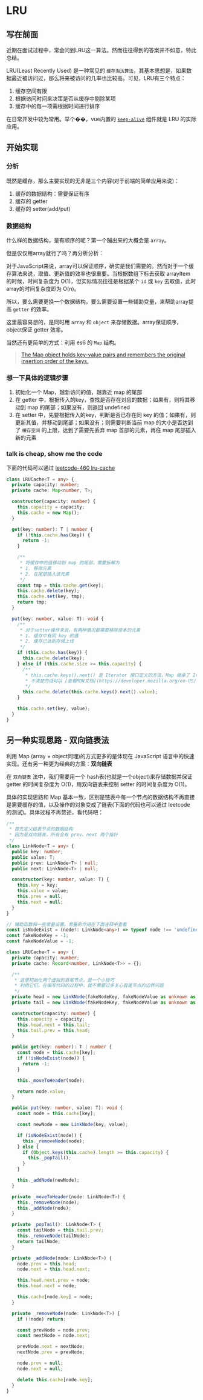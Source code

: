 # LRU

## 写在前面

近期在面试过程中，常会问到LRU这一算法。然而往往得到的答案并不如意，特此总结。

LRU(Least Recently Used) 是一种常见的 `缓存淘汰算法`，其基本思想是，如果数据最近被访问过，那么将来被访问的几率也比较高。可见，LRU有三个特点：

1. 缓存空间有限
2. 根据访问时间来决策是否从缓存中剔除某项
3. 缓存中的每一项需根据时间进行排序

在日常开发中较为常用。举个��，vue内置的 [`keep-alive`](https://github.com/vuejs/vue-next/blob/master/packages/runtime-core/src/components/KeepAlive.ts) 组件就是 LRU 的实际应用。

## 开始实现

### 分析

既然是缓存，那么主要实现的无非是三个内容(对于前端的简单应用来说)：

1. 缓存的数据结构：需要保证有序
2. 缓存的 getter
3. 缓存的 setter(add/put)

### 数据结构

什么样的数据结构，是有顺序的呢？第一个蹦出来的大概会是 `array`。

但是仅仅用array就行了吗？再分析分析：

对于JavaScript来说，array可以保证顺序，确实是我们需要的。然而对于一个缓存算法来说，取值、更新值的效率也很重要。当根据数组下标去获取 arrayItem 的时候，时间复杂度为 O(1)，但实际情况往往是根据某个 `id` 或 `key` 去取值，此时array的时间复杂度即为 O(n)。

所以，要么需要更换一个数据结构，要么需要设置一些辅助变量，来帮助array提高 `getter` 的效率。

这里最容易想的，是同时用 `array` 和 `object` 来存储数据。array保证顺序，object保证 getter 效率。

当然还有更简单的方式：利用 es6 的 `Map` 结构。

> [The Map object holds key-value pairs and remembers the original insertion order of the keys. ](https://developer.mozilla.org/en-US/docs/Web/JavaScript/Reference/Global_Objects/Map)

### 想一下具体的逻辑步骤

1. 初始化一个 Map，越新访问的值，越靠近 map 的尾部
2. 在 getter 中，根据传入的key，查找是否存在对应的数据；如果有，则将其移动到 map 的尾部；如果没有，则返回 undefined
3. 在 setter 中，先要根据传入的key，判断是否已存在同 key 的值；如果有，则更新其值，并移动到尾部；如果没有；则需要判断当前 map 的大小是否达到了 `缓存空间` 的上限，达到了需要先丢弃 map 首部的元素，再往 map 尾部插入新的元素

### talk is cheap, show me the code

下面的代码可以通过 [leetcode-460 lru-cache](https://leetcode.com/problems/lru-cache/)

```typescript
class LRUCache<T = any> {
  private capacity: number;
  private cache: Map<number, T>;

  constructor(capacity: number) {
    this.capacity = capacity;
    this.cache = new Map();
  }

  get(key: number): T | number {
    if (!this.cache.has(key)) {
      return -1;
    }

    /**
     * 将缓存中的值移动到 map 的尾部，需要拆解为
     * 1. 移除元素
     * 2. 在尾部插入该元素
     */
    const tmp = this.cache.get(key);
    this.cache.delete(key);
    this.cache.set(key, tmp);
    return tmp;
  }

  put(key: number, value: T): void {
    /**
     * 对于setter操作来说，有两种情况都需要移除原本的元素
     * 1. 缓存中有同 key 的值
     * 2. 缓存已达到存储上线
     */
    if (this.cache.has(key)) {
      this.cache.delete(key);
    } else if (this.cache.size >= this.capacity) {
      /**
       * this.cache.keys().next() 是 Iterator 接口定义的方法，Map 继承了 Iterator 接口
       * 不清楚的话可以 [查看MDN文档](https://developer.mozilla.org/en-US/docs/Web/JavaScript/Reference/Global_Objects/Map/keys)
       */
      this.cache.delete(this.cache.keys().next().value);
    }

    this.cache.set(key, value);
  }
}
```

## 另一种实现思路 - 双向链表法

利用 Map (array + object同理)的方式更多的是体现在 JavaScript 语言中的快速实现。还有另一种更为经典的方案：**双向链表**

在 `双向链表` 法中，我们需要用一个 hash表(也就是一个object)来存储数据并保证 getter 的时间复杂度为 O(1)，用双向链表来控制 setter 的时间复杂度为 O(1)。

具体的实现思路和 Map 基本一致，区别是链表中每一个节点的数据结构不再直接是需要缓存的值，以及操作的对象变成了链表(下面的代码也可以通过 leetcode 的测试)。具体过程不再赘述，看代码吧：

```typescript
/**
 * 首先定义链表节点的数据结构
 * 因为是双向链表，所有会有 prev、next 两个指针
 */
class LinkNode<T = any> {
  public key: number;
  public value: T;
  public prev: LinkNode<T> | null;
  public next: LinkNode<T> | null;

  constructor(key: number, value: T) {
    this.key = key;
    this.value = value;
    this.prev = null;
    this.next = null;
  }
}

// 辅助函数和一些常量设置。常量的作用在下面注释中查看
const isNodeExist = (node?: LinkNode<any>) => typeof node !== 'undefined';
const fakeNodeKey = -1;
const fakeNodeValue = -1;

class LRUCache<T = any> {
  private capacity: number;
  private cache: Record<number, LinkNode<T>> = {};

  /**
   * 这里初始化两个虚拟的首尾节点，是一个小技巧
   * 利用它们，在编写代码的过程中，就不需要过多关心首尾节点的边界问题
   */
  private head = new LinkNode(fakeNodeKey, fakeNodeValue as unknown as T);
  private tail = new LinkNode(fakeNodeKey, fakeNodeValue as unknown as T);

  constructor(capacity: number) {
    this.capacity = capacity;
    this.head.next = this.tail;
    this.tail.prev = this.head;
  }

  public get(key: number): T | number {
    const node = this.cache[key];
    if (!isNodeExist(node)) {
      return -1;
    }

    this._moveToHeader(node);

    return node.value;
  }

  public put(key: number, value: T): void {
    const node = this.cache[key];

    const newNode = new LinkNode(key, value);

    if (isNodeExist(node)) {
      this._removeNode(node);
    } else {
      if (Object.keys(this.cache).length >= this.capacity) {
        this._popTail();
      }
    }

    this._addNode(newNode);
  }

  private _moveToHeader(node: LinkNode<T>) {
    this._removeNode(node);
    this._addNode(node);
  }

  private _popTail(): LinkNode<T> {
    const tailNode = this.tail.prev;
    this._removeNode(tailNode);
    return tailNode;
  }

  private _addNode(node: LinkNode<T>) {
    node.prev = this.head;
    node.next = this.head.next;

    this.head.next.prev = node;
    this.head.next = node;

    this.cache[node.key] = node;
  }

  private _removeNode(node: LinkNode<T>) {
    if (!node) return;

    const prevNode = node.prev;
    const nextNode = node.next;

    prevNode.next = nextNode;
    nextNode.prev = prevNode;

    node.prev = null;
    node.next = null;

    delete this.cache[node.key];
  }
}
```
